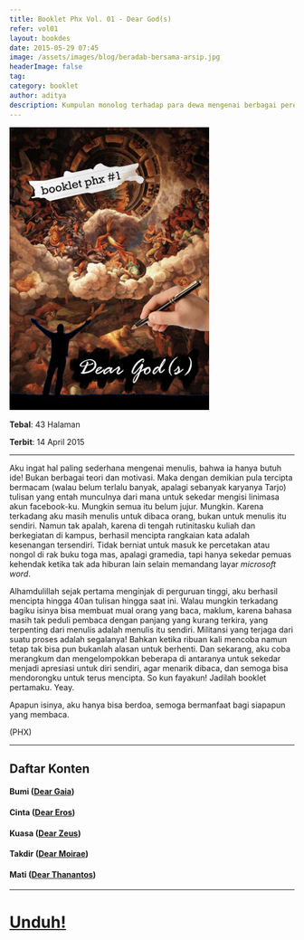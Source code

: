 ```yaml
---
title: Booklet Phx Vol. 01 - Dear God(s)
refer: vol01
layout: bookdes
date: 2015-05-29 07:45
image: /assets/images/blog/beradab-bersama-arsip.jpg
headerImage: false
tag:
category: booklet
author: aditya
description: Kumpulan monolog terhadap para dewa mengenai berbagai perenungan terhadap semesta
---
```


<img class="image" src="/assets/images/cover/booklet1.jpg" alt="__" height="500px">

__Tebal__: 43 Halaman

__Terbit__: 14 April 2015

***

Aku ingat hal paling sederhana mengenai menulis, bahwa ia hanya butuh ide! Bukan berbagai teori dan motivasi. Maka dengan demikian pula tercipta bermacam (walau belum terlalu banyak, apalagi sebanyak karyanya Tarjo) tulisan yang entah munculnya dari mana untuk sekedar mengisi linimasa akun facebook-ku. Mungkin semua itu belum jujur. Mungkin. Karena terkadang aku masih menulis untuk dibaca orang, bukan untuk menulis itu sendiri. Namun tak apalah, karena di tengah rutinitasku kuliah dan berkegiatan di kampus, berhasil mencipta rangkaian kata adalah kesenangan tersendiri. Tidak berniat untuk masuk ke percetakan atau nongol di rak buku toga mas, apalagi gramedia, tapi hanya sekedar pemuas kehendak ketika tak ada hiburan lain selain memandang layar _microsoft word_.

Alhamdulillah sejak pertama menginjak di perguruan tinggi, aku berhasil mencipta hingga 40an tulisan hingga saat ini. Walau mungkin terkadang bagiku isinya bisa membuat mual orang yang baca, maklum, karena bahasa masih tak peduli pembaca dengan panjang yang kurang terkira, yang terpenting dari menulis adalah menulis itu sendiri. Militansi yang terjaga dari suatu proses adalah segalanya! Bahkan ketika ribuan kali mencoba namun tetap tak bisa pun bukanlah alasan untuk berhenti. Dan sekarang, aku coba merangkum dan mengelompokkan beberapa di antaranya untuk sekedar menjadi apresiasi untuk diri sendiri, agar menarik dibaca, dan semoga bisa mendorongku untuk terus mencipta. So kun fayakun! Jadilah booklet pertamaku. Yeay.

Apapun isinya, aku hanya bisa berdoa, semoga bermanfaat bagi siapapun yang membaca.

(PHX)

***

## Daftar Konten

#### Bumi ([Dear Gaia][1])

#### Cinta ([Dear Eros][2])

#### Kuasa ([Dear Zeus][3])

#### Takdir ([Dear Moirae][4])

#### Mati ([Dear Thanantos][5])

[1]: http://phoenixfin.github.io/dear-gaia
[2]: http://phoenixfin.github.io/dear-eros
[3]: http://phoenixfin.github.io/dear-zeus
[4]: http://phoenixfin.github.io/dear-moirae
[5]: http://phoenixfin.github.io/dear-thanantos

***

# [Unduh!][akses]

[akses]: http://phoenixfin.github.io/assets/pdf/bookletphx/booklet1.pdf